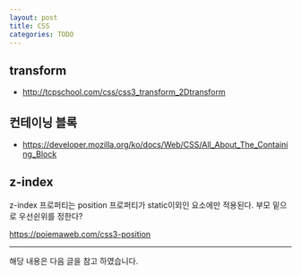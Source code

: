 ```yaml
---
layout: post
title: CSS
categories: TODO
---
```


## transform
- http://tcpschool.com/css/css3_transform_2Dtransform

## 컨테이닝 블록

- https://developer.mozilla.org/ko/docs/Web/CSS/All_About_The_Containing_Block



## z-index
z-index 프로퍼티는 position 프로퍼티가 static이외인 요소에만 적용된다. 부모 밑으로 우선쉰위를 정한다?

https://poiemaweb.com/css3-position


---

해당 내용은 다음 글을 참고 하였습니다.
